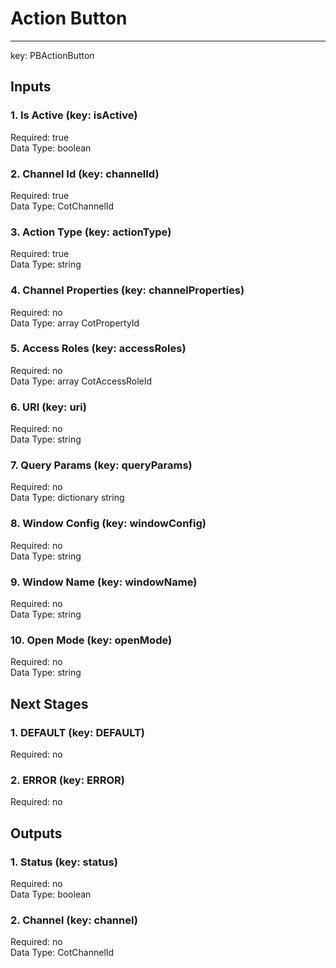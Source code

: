 # Action Button  
****  
key: PBActionButton  
## Inputs  
### 1. Is Active (key: isActive)  
  
Required: true  
Data Type: boolean   
### 2. Channel Id (key: channelId)  
  
Required: true  
Data Type: CotChannelId   
### 3. Action Type (key: actionType)  
  
Required: true  
Data Type: string   
### 4. Channel Properties (key: channelProperties)  
  
Required: no  
Data Type: array CotPropertyId  
### 5. Access Roles (key: accessRoles)  
  
Required: no  
Data Type: array CotAccessRoleId  
### 6. URI (key: uri)  
  
Required: no  
Data Type: string   
### 7. Query Params (key: queryParams)  
  
Required: no  
Data Type: dictionary string  
### 8. Window Config (key: windowConfig)  
  
Required: no  
Data Type: string   
### 9. Window Name (key: windowName)  
  
Required: no  
Data Type: string   
### 10. Open Mode (key: openMode)  
  
Required: no  
Data Type: string   
## Next Stages  
### 1. DEFAULT (key: DEFAULT)  
  
Required: no  
### 2. ERROR (key: ERROR)  
  
Required: no  
## Outputs  
### 1. Status (key: status)  
  
Required: no  
Data Type: boolean   
### 2. Channel (key: channel)  
  
Required: no  
Data Type: CotChannelId 